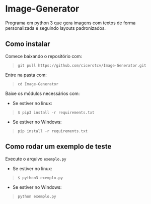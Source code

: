 # Image-Generator

Programa em python 3 que gera imagens com textos de forma personalizada e seguindo layouts padronizados.

## Como instalar

Comece baixando o repositório com:
> `git pull https://github.com/cicerotcv/Image-Generator.git`

Entre na pasta com:
> `cd Image-Generator`

Baixe os módulos necessários com:
- Se estiver no linux:
> `$ pip3 install -r requirements.txt`

- Se estiver no Windows:
> `pip install -r requirements.txt`

## Como rodar um exemplo de teste

Execute o arquivo `exemplo.py`

- Se estiver no linux:
> `$ python3 exemplo.py`

- Se estiver no Windows:
> `python exemplo.py`
